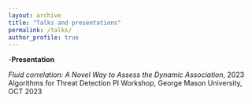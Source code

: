 ```yaml
---
layout: archive
title: "Talks and presentations"
permalink: /talks/
author_profile: true
---
```


-**Presentation**

*Fluid correlation: A Novel Way to Assess the Dynamic Association*, 2023 Algorithms for Threat Detection PI Workshop, George Mason University, OCT 2023

